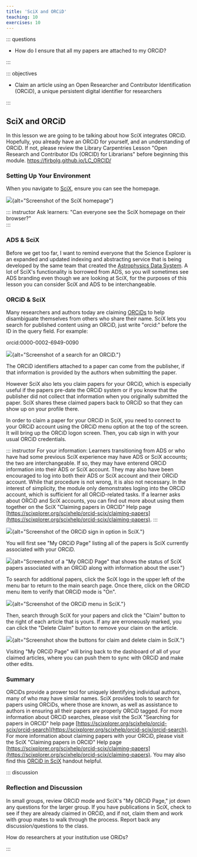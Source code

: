 ```yaml
---
title: 'SciX and ORCiD'
teaching: 10
exercises: 10
---
```


::: questions

- How do I ensure that all my papers are attached to my ORCiD?

:::


::: objectives

- Claim an article using an Open Researcher and Contributor Identification (ORCiD), a unique persistent digital identifier for researchers

:::

## SciX and ORCiD

In this lesson we are going to be talking about how SciX integrates ORCiD. Hopefully, you already have an ORCiD for yourself, and an understanding of ORCiD. If not, please review the Library Carpentries Lesson "Open Research and Contributor IDs (ORCID) for Librarians" before beginning this module.
https://firbolg.github.io/LC_ORCID/

### Setting Up Your Environment

When you navigate to [SciX](https://scixplorer.org/), ensure you can see the homepage.  

![](fig/scix-homepage.png){alt="Screenshot of the SciX homepage"}

::: instructor 
Ask learners: "Can everyone see the SciX homepage on their browser?"  
:::

### ADS & SciX

Before we get too far, I want to remind everyone that the Science Explorer is an expanded and updated indexing and abstracting service that is being developed by the same team that created the [Astrophysics Data System](https://ui.adsabs.harvard.edu/).  A lot of SciX's functionality is borrowed from ADS, so you will sometimes see ADS branding even though we are looking at SciX, for the purposes of this lesson you can consider SciX and ADS to be interchangeable.

### ORCiD & SciX

Many researchers and authors today are claiming [ORCiDs](https://orcid.org/) to help disambiguate themselves from others who share their name.  SciX lets you search for published content using an ORCiD, just write "orcid:" before the ID in the query field.  For example:

orcid:0000-0002-6949-0090

![](fig/scix-orcid-search.png){alt="Screenshot of a search for an ORCiD."}

The ORCiD identifiers attached to a paper can come from the publisher, if that information is provided by the authors when submitting the paper.

However SciX also lets you claim papers for your ORCiD, which is especially useful if the papers pre-date the ORCiD system or if you know that the publisher did not collect that information when you originally submitted the paper.  SciX shares these claimed papers back to ORCiD so that they can show up on your profile there.

In order to claim a paper for your ORCiD in SciX, you need to connect to your ORCiD account using the ORCiD menu option at the top of the screen. It will bring up the ORCiD logon screen. Then, you cab sign in with your usual ORCiD credentials. 

::: instructor 
For your information:  Learners transitioning from ADS or who have had some previous SciX experience may have ADS or SciX accounts; the two are interchangeable.  If so, they may have enterend ORCiD information into their ADS or SciX account. They may also have been encouraged to log into both their ADS or SciX account and their ORCiD account. While that procedure is not wrong, it is also not necessary. In the interest of simplicity, the module only demonstrates loging into the ORCiD account, which is sufficient for all ORCiD-related tasks. If a learner asks about ORCiD and SciX accounts, you can find out more about using them together on the SciX "Claiming papers in ORCID" Help page [https://scixplorer.org/scixhelp/orcid-scix/claiming-papers](https://scixplorer.org/scixhelp/orcid-scix/claiming-papers). 
:::

![](fig/scix-orcid-signon.png){alt="Screenshot of the ORCiD sign in option in SciX."}

You will first see "My ORCiD Page" listing all of the papers is SciX currently associated with your ORCiD. 

![](fig/scix-orcid-dashboard.png){alt="Screenshot of a "My ORCiD Page" that shows the status of SciX papers associated with an ORCiD along with information about the user."}

To search for additional papers, click the SciX logo in the upper left of the menu bar to return to the main search page. Once there, click on the ORCiD menu item to verify that ORCiD mode is "On".

![](fig/scix-orcid-menu.png){alt="Screenshot of the ORCiD menu in SciX."}

Then, search through SciX for your papers and click the "Claim" button to the right of each article that is yours.  If any are erroneously marked, you can click the "Delete Claim" button to remove your claim on the article.

![](fig/scix-orcid-claim.png){alt="Screenshot show the buttons for claim and delete claim in SciX."}

Visiting "My ORCiD Page" will bring back to the dashboard of all of your claimed articles, where you can push them to sync with ORCiD and make other edits.

### Summary

ORCiDs provide a prower tool for uniquely identifying individual authors, many of who may have similar names.  SciX provides tools to search for papers using ORCiDs, where those are known, as well as assistance to authors in ensuring all their papers are properly ORCiD tagged. For more information about ORCiD searches, please visit the SciX "Searching for papers in ORCID" help page [https://scixplorer.org/scixhelp/orcid-scix/orcid-search](https://scixplorer.org/scixhelp/orcid-scix/orcid-search).  For more information about claiming papers with your ORCiD, please visit the SciX "Claiming papers in ORCID" Help page [https://scixplorer.org/scixhelp/orcid-scix/claiming-papers](https://scixplorer.org/scixhelp/orcid-scix/claiming-papers).  You may also find this [ORCiD in SciX](https://ads.harvard.edu/handouts/SciX_ORCiD_handout.pdf) handout helpful.


::: discussion
### Reflection and Discussion

In small groups, review ORCiD mode and SciX's "My ORCiD Page," jot down any questions for the larger group.
If you have publications in SciX, check to see if they are already claimed in ORCiD, and if not, claim them and work with group mates to walk through the process.
Report back any discussion/questions to the class.

How do researchers at your institution use ORiDs? 

:::
